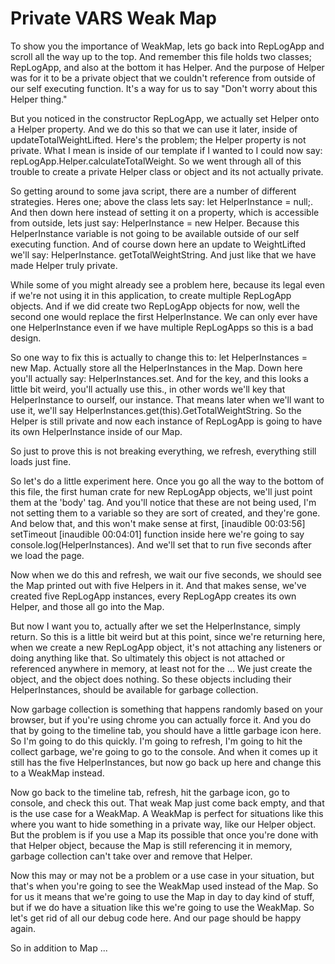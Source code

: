 # Private VARS Weak Map

To show you the importance of WeakMap, lets go back into RepLogApp and scroll all the way up to the top.  And remember this file holds two classes; RepLogApp, and also at the bottom it has Helper. And the purpose of Helper was for it to be a private object that we couldn't reference from outside of our self executing function. It's a way for us to say "Don't worry about this Helper thing."

But you noticed in the constructor RepLogApp, we actually set Helper onto a Helper property. And we do this so that we can use it later, inside of updateTotalWeightLifted. Here's the problem; the Helper property is not private. What I mean is inside of our template if I wanted to I could now say: repLogApp.Helper.calculateTotalWeight.  So we went through all of this trouble to create a private Helper class or object and its not actually private.

So getting around to some java script, there are a number of different strategies. Heres one; above the class lets say: let HelperInstance = null;. And then down here instead of setting it on a property, which is accessible from outside, lets just say: HelperInstance = new Helper. Because this HelperInstance variable is not going to be available outside of our self executing function. And of course down here an update to WeightLifted we'll say: HelperInstance. getTotalWeightString. And just like that we have made Helper truly private.

While some of you might already see a problem here, because its legal even if we're not using it in this application, to create multiple RepLogApp objects.  And if we did create two RepLogApp objects for now, well the second one would replace the first HelperInstance. We can only ever have one HelperInstance even if we have multiple RepLogApps so this is a bad design.

So one way to fix this is actually to change this to: let HelperInstances = new Map. Actually store all the HelperInstances in the Map. Down here you'll actually say: HelperInstances.set. And for the key, and this looks a little bit weird, you'll actually use this., in other words we'll key that HelperInstance to ourself, our instance. That means later when we'll want to use it, we'll say HelperInstances.get(this).GetTotalWeightString. So the Helper is still private and now each instance of RepLogApp is going to have its own HelperInstance inside of our Map.

So just to prove this is not breaking everything, we refresh, everything still loads just fine.

So let's do a little experiment here. Once you go all the way to the bottom of this file, the first human crate for new RepLogApp objects, we'll just point them at the 'body' tag. And you'll notice that these are not being used, I'm not setting them to a variable so they are sort of created, and they're gone. And below that, and this won't make sense at first, [inaudible 00:03:56] setTimeout [inaudible 00:04:01] function inside here we're going to say console.log(HelperInstances). And we'll set that to run five seconds after we load the page.

Now when we do this and refresh, we wait our five seconds, we should see the Map printed out with five Helpers in it. And that makes sense, we've created five RepLogApp instances, every RepLogApp creates its own Helper, and those all go into the Map.

But now I want you to, actually after we set the HelperInstance, simply return. So this is a little bit weird but at this point, since we're returning here, when we create a new RepLogApp object, it's not attaching any listeners or doing anything like that. So ultimately this object is not attached or referenced anywhere in memory, at least not for the ... We just create the object, and the object does nothing. So these objects including their HelperInstances, should be available for garbage collection.

Now garbage collection is something that happens randomly based on your browser, but if you're using chrome you can actually force it. And you do that by going to the timeline tab, you should have a little garbage icon here. So I'm going to do this quickly.  I'm going to refresh, I'm going to hit the collect garbage, we're going to go to the console. And when it comes up it still has the five HelperInstances, but now go back up here and change this to a WeakMap instead.

Now go back to the timeline tab, refresh, hit the garbage icon, go to console, and check this out. That weak Map just come back empty, and that is the use case for a WeakMap. A WeakMap is perfect for situations like this where you want to hide something in a private way, like our Helper object. But the problem is if you use a Map its possible that once you're done with that Helper object, because the Map is still referencing it in memory, garbage collection can't take over and remove that Helper.

Now this may or may not be a problem or a use case in your situation, but that's when you're going to see the WeakMap used instead of the Map. So for us it means that we're going to use the Map in day to day kind of stuff, but if we do have a situation like this we're going to use the WeakMap. So let's get rid of all our debug code here. And our page should be happy again.

So in addition to Map ...

